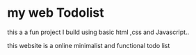 # my web Todolist

this a a fun project  I build using basic html ,css and Javascript..

this website is a online minimalist and functional todo list 


